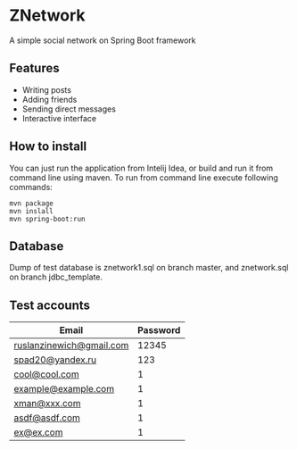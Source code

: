 # ZNetwork
A simple social network on Spring Boot framework

## Features
* Writing posts
* Adding friends
* Sending direct messages
* Interactive interface

## How to install
You can just run the application from Intelij Idea,
or build and run it from command line using maven.
To run from command line execute following commands:

```
mvn package
mvn inslall
mvn spring-boot:run
```

## Database
Dump of test database is znetwork1.sql on branch master, and znetwork.sql on branch jdbc_template.

## Test accounts

|Email|Password|      
|---|---|
|ruslanzinewich@gmail.com|12345|
|spad20@yandex.ru|123|
|cool@cool.com|1|
|example@example.com|1|
|xman@xxx.com|1|
|asdf@asdf.com|1|
|ex@ex.com|1|